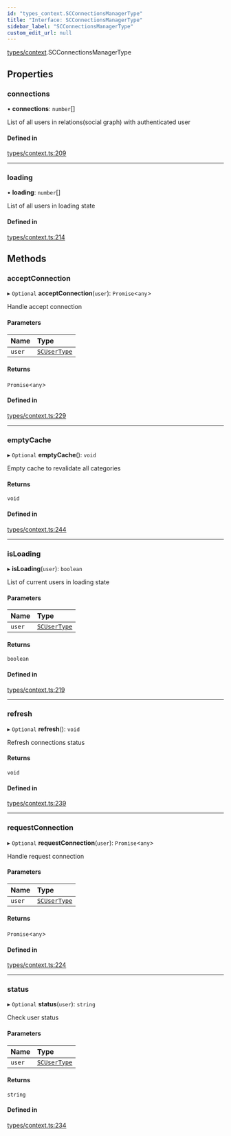 ```yaml
---
id: "types_context.SCConnectionsManagerType"
title: "Interface: SCConnectionsManagerType"
sidebar_label: "SCConnectionsManagerType"
custom_edit_url: null
---
```


[types/context](../modules/types_context.md).SCConnectionsManagerType

## Properties

### connections

• **connections**: `number`[]

List of all users in relations(social graph) with authenticated user

#### Defined in

[types/context.ts:209](https://github.com/selfcommunity/community-ui/blob/1eb776a/packages/sc-core/src/types/context.ts#L209)

___

### loading

• **loading**: `number`[]

List of all users in loading state

#### Defined in

[types/context.ts:214](https://github.com/selfcommunity/community-ui/blob/1eb776a/packages/sc-core/src/types/context.ts#L214)

## Methods

### acceptConnection

▸ `Optional` **acceptConnection**(`user`): `Promise`<`any`\>

Handle accept connection

#### Parameters

| Name | Type |
| :------ | :------ |
| `user` | [`SCUserType`](types_user.SCUserType.md) |

#### Returns

`Promise`<`any`\>

#### Defined in

[types/context.ts:229](https://github.com/selfcommunity/community-ui/blob/1eb776a/packages/sc-core/src/types/context.ts#L229)

___

### emptyCache

▸ `Optional` **emptyCache**(): `void`

Empty cache to revalidate all categories

#### Returns

`void`

#### Defined in

[types/context.ts:244](https://github.com/selfcommunity/community-ui/blob/1eb776a/packages/sc-core/src/types/context.ts#L244)

___

### isLoading

▸ **isLoading**(`user`): `boolean`

List of current users in loading state

#### Parameters

| Name | Type |
| :------ | :------ |
| `user` | [`SCUserType`](types_user.SCUserType.md) |

#### Returns

`boolean`

#### Defined in

[types/context.ts:219](https://github.com/selfcommunity/community-ui/blob/1eb776a/packages/sc-core/src/types/context.ts#L219)

___

### refresh

▸ `Optional` **refresh**(): `void`

Refresh connections status

#### Returns

`void`

#### Defined in

[types/context.ts:239](https://github.com/selfcommunity/community-ui/blob/1eb776a/packages/sc-core/src/types/context.ts#L239)

___

### requestConnection

▸ `Optional` **requestConnection**(`user`): `Promise`<`any`\>

Handle request connection

#### Parameters

| Name | Type |
| :------ | :------ |
| `user` | [`SCUserType`](types_user.SCUserType.md) |

#### Returns

`Promise`<`any`\>

#### Defined in

[types/context.ts:224](https://github.com/selfcommunity/community-ui/blob/1eb776a/packages/sc-core/src/types/context.ts#L224)

___

### status

▸ `Optional` **status**(`user`): `string`

Check user status

#### Parameters

| Name | Type |
| :------ | :------ |
| `user` | [`SCUserType`](types_user.SCUserType.md) |

#### Returns

`string`

#### Defined in

[types/context.ts:234](https://github.com/selfcommunity/community-ui/blob/1eb776a/packages/sc-core/src/types/context.ts#L234)
